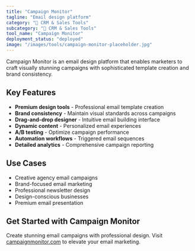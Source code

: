 ```yaml
---
title: "Campaign Monitor"
tagline: "Email design platform"
category: "🎯 CRM & Sales Tools"
subcategory: "🎯 CRM & Sales Tools"
tool_name: "Campaign Monitor"
deployment_status: "deployed"
image: "/images/tools/campaign-monitor-placeholder.jpg"
---
```

Campaign Monitor is an email design platform that enables marketers to craft visually stunning campaigns with sophisticated template creation and brand consistency.

## Key Features

- **Premium design tools** - Professional email template creation
- **Brand consistency** - Maintain visual standards across campaigns
- **Drag-and-drop designer** - Intuitive email building interface
- **Dynamic content** - Personalized email experiences
- **A/B testing** - Optimize campaign performance
- **Automation workflows** - Triggered email sequences
- **Detailed analytics** - Comprehensive campaign reporting

## Use Cases

- Creative agency email campaigns
- Brand-focused email marketing
- Professional newsletter design
- Design-conscious businesses
- Premium email presentation

## Get Started with Campaign Monitor

Create stunning email campaigns with professional design. Visit [campaignmonitor.com](https://www.campaignmonitor.com) to elevate your email marketing.